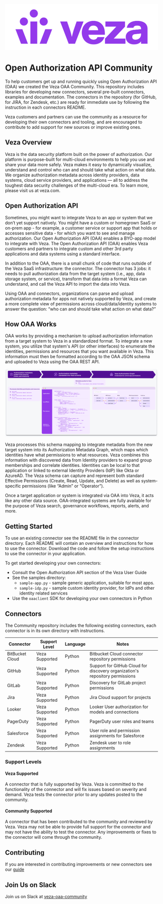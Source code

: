 ![Veza Logo](images/Veza_Lockup_Amethyst.png)
# Open Authorization API Community

To help customers get up and running quickly using Open Authorization API (OAA) we created the Veza OAA Community. This
repository includes libraries for developing new connectors, several pre-built connectors, examples and documentation.
The connectors in the repository (for GitHub, for JIRA, for Zendesk, etc.) are ready for immediate use by following the
instruction in each connectors README.

Veza customers and partners can use the community as a resource for developing their own connectors and tooling, and are
encouraged to contribute to add support for new sources or improve existing ones.

## Veza Overview
Veza is the data security platform built on the power of authorization. Our platform is purpose-built for multi-cloud
environments to help you use and share your data more safely. Veza makes it easy to dynamically visualize, understand
and control who can and should take what action on what data. We organize authorization metadata across identity
providers, data systems, cloud service providers, and applications — all to address the toughest data security
challenges of the multi-cloud era. To learn more, please visit us at veza.com.

## Open Authorization API

Sometimes, you might want to integrate Veza to an app or system that we don’t yet support natively. You might have a
custom or homegrown SaaS or on-prem app - for example, a customer service or support app that holds or accesses
sensitive data - for which you want to see and manage authorization. Our Open Authorization API (OAA) enables a BYO-app
model to integrate with Veza. The Open Authorization API (OAA) enables Veza customers and partners to integrate custom
and other 3rd party applications and data systems using a standard interface.

In addition to the OAA, there is a small chunk of code that runs outside of the Veza SaaS infrastructure: the connector.
The connector has 3 jobs: it needs to pull authorization data from the target system (i.e., app, data storage system, or
service), transform that data into a format Veza can understand, and call the Veza API to import the data into Veza.

Using OAA and connectors, organizations can parse and upload authorization metadata for apps not natively supported by
Veza, and create a more complete view of permissions across cloud/data/identity systems to answer the question: “who can
and should take what action on what data?”

## How OAA Works
OAA works by providing a mechanism to upload authorization information from a target system to Veza in a standardized
format. To integrate a new system, you utilize that system's API (or other interfaces) to enumerate the identities,
permissions and resources that you want available in Veza. This information must then be formatted according to the OAA
JSON schema and uploaded to Veza using the OAA REST API.

![Flow Diagram](images/flow.png)

Veza processes this schema mapping to integrate metadata from the new target system into its Authorization Metadata
Graph, which maps which identities have what permissions to what resources. Veza combines this information with
discovered data from Identity providers to expand group memberships and correlate identities. Identities can be local to
that application or linked to external Identity Providers (IdP) like Okta or AzureAD. The Veza schema can capture and
represent both standard Effective Permissions (Create, Read, Update, and Delete) as well as system-specific permissions
(like “Admin” or “Operator”).

Once a target application or system is integrated via OAA into Veza, it acts like any other data source. OAA-integrated
systems are fully available for the purpose of Veza search, governance workflows, reports, alerts, and more.

## Getting Started

To use an existing connector see the README file in the connector directory. Each README will contain an
overview and instructions for how to use the connector. Download the code and follow the setup instructions to use the
connector in your application.

To get started developing your own connectors:
* Consult the Open Authorization API section of the Veza User Guide
* See the samples directory:
  * `sample-app.py` - sample generic application, suitable for most apps.
  * `sample-idp.py` - sample custom identity provider, for IdPs and other identity related services
* Use the `oaaclient` SDK for developing your own connectors in Python

## Connectors

The Community repository includes the following existing connectors, each connector is in its own directory with
instructions.

Connector       | Support Level  | Language | Notes
----------------|----------------|----------|-----------------------------------------------------------------------------
BitBucket Cloud | Veza Supported | Python   | Bitbucket Cloud connector repository permissions
GitHub          | Veza Supported | Python   | Support for GitHub Cloud for discovery organization's repository permissions
GitLab          | Veza Supported | Python   | Discovery for GitLab project permissions
Jira            | Veza Supported | Python   | Jira Cloud support for projects
Looker          | Veza Supported | Python   | Looker User authorization for models and connections
PagerDuty       | Veza Supported | Python   | PagerDuty user roles and teams
Salesforce      | Veza Supported | Python   | User role and permission assignments for Salesforce
Zendesk         | Veza Supported | Python   | Zendesk user to role assignments

### Support Levels
#### Veza Supported
A connector that is fully supported by Veza. Veza is committed to the functionality of the connector and will fix
issues based on severity and demand. Veza tests the connector prior to any updates posted to the community.

#### Community Supported
A connector that has been contributed to the community and reviewed by Veza. Veza may not be able to provide full
support for the connector and may not have the ability to test the connector. Any improvements or fixes to the
connector will come through the community.

## Contributing

If you are interested in contributing improvements or new connectors see our [guide](docs/CONTRIBUTING.md)

## Join Us on Slack
Join us on Slack at [veza-oaa-community](https://join.slack.com/t/veza-world/shared_invite/zt-17d9quyiq-20JMp0ikZ0pVNz_e5W5j7Q)
